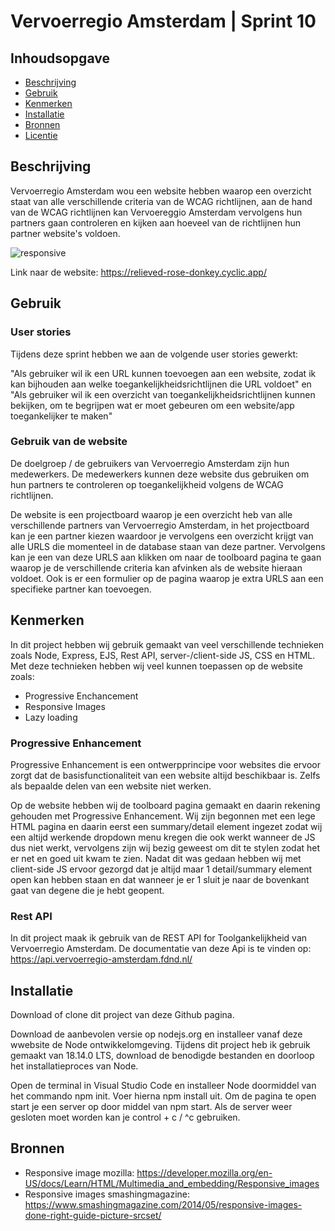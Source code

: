 # Vervoerregio Amsterdam | Sprint 10

## Inhoudsopgave

  * [Beschrijving](#beschrijving)
  * [Gebruik](#gebruik)
  * [Kenmerken](#kenmerken)
  * [Installatie](#installatie)
  * [Bronnen](#bronnen)
  * [Licentie](#licentie)

## Beschrijving

Vervoerregio Amsterdam wou een website hebben waarop een overzicht staat van alle verschillende criteria van de WCAG richtlijnen, aan de hand van de WCAG richtlijnen kan Vervoereggio Amsterdam vervolgens hun partners gaan controleren en kijken aan hoeveel van de richtlijnen hun partner website's voldoen.

![responsive](https://github.com/WesleySchorel/performance-matters-optimized-website/assets/112856287/ef96e081-4ea4-443f-8bea-d7615e9d6872)

Link naar de website: https://relieved-rose-donkey.cyclic.app/

## Gebruik

### User stories

Tijdens deze sprint hebben we aan de volgende user stories gewerkt: 

"Als gebruiker wil ik een URL kunnen toevoegen aan een website, zodat ik kan bijhouden aan welke toegankelijkheidsrichtlijnen die URL voldoet" en "Als gebruiker wil ik een overzicht van toegankelijkheidsrichtlijnen kunnen bekijken, om te begrijpen wat er moet gebeuren om een website/app toegankelijker te maken"

### Gebruik van de website

De doelgroep / de gebruikers van Vervoerregio Amsterdam zijn hun medewerkers. De medewerkers kunnen deze website dus gebruiken om hun partners te controleren op toegankelijkheid volgens de WCAG richtlijnen.

De website is een projectboard waarop je een overzicht heb van alle verschillende partners van Vervoerregio Amsterdam, in het projectboard kan je een partner kiezen waardoor je vervolgens een overzicht krijgt van alle URLS die momenteel in de database staan van deze partner. Vervolgens kan je een van deze URLS aan klikken om naar de toolboard pagina te gaan waarop je de verschillende criteria kan afvinken als de website hieraan voldoet. Ook is er een formulier op de pagina waarop je extra URLS aan een specifieke partner kan toevoegen.

## Kenmerken

In dit project hebben wij gebruik gemaakt van veel verschillende technieken zoals Node,  Express, EJS, Rest API, server-/client-side JS, CSS en HTML. Met deze technieken hebben wij veel kunnen toepassen op de website zoals:

* Progressive Enchancement
* Responsive Images
* Lazy loading

### Progressive Enhancement 

Progressive Enhancement is een ontwerpprincipe voor websites die ervoor zorgt dat de basisfunctionaliteit van een website altijd beschikbaar is. Zelfs als bepaalde delen van een website niet werken.

Op de website hebben wij de toolboard pagina gemaakt en daarin rekening gehouden met Progressive Enhancement. Wij zijn begonnen met een lege HTML pagina en daarin eerst een summary/detail element ingezet zodat wij een altijd werkende dropdown menu kregen die ook werkt wanneer de JS dus niet werkt, vervolgens zijn wij bezig geweest om dit te stylen zodat het er net en goed uit kwam te zien. Nadat dit was gedaan hebben wij met client-side JS ervoor gezorgd dat je altijd maar 1 detail/summary element open kan hebben staan en dat wanneer je er 1 sluit je naar de bovenkant gaat van degene die je hebt geopent. 

### Rest API

In dit project maak ik gebruik van de REST API for Toolgankelijkheid van Vervoerregio Amsterdam. De documentatie van deze Api is te vinden op: https://api.vervoerregio-amsterdam.fdnd.nl/

## Installatie

Download of clone dit project van deze Github pagina.

Download de aanbevolen versie op nodejs.org en installeer vanaf deze wwebsite de Node ontwikkelomgeving. Tijdens dit project heb ik gebruik gemaakt van 18.14.0 LTS, download de benodigde bestanden en doorloop het installatieproces van Node.

Open de terminal in Visual Studio Code en installeer Node doormiddel van het commando npm init. Voer hierna npm install uit. Om de pagina te open start je een server op door middel van npm start. Als de server weer gesloten moet worden kan je control + c / ^c gebruiken.

## Bronnen
* Responsive image mozilla: https://developer.mozilla.org/en-US/docs/Learn/HTML/Multimedia_and_embedding/Responsive_images
* Responsive images smashingmagazine: https://www.smashingmagazine.com/2014/05/responsive-images-done-right-guide-picture-srcset/
